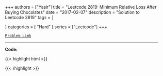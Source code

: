 
+++
authors = ["Yasir"]
title = "Leetcode 2819: Minimum Relative Loss After Buying Chocolates"
date = "2017-02-07"
description = "Solution to Leetcode 2819"
tags = [
    
]
categories = [
    "Hard"
]
series = ["Leetcode"]
+++



[`Problem Link`](https://leetcode.com/problems/minimum-relative-loss-after-buying-chocolates/description/)

---

**Code:**

{{< highlight html >}}

{{< /highlight >}}

